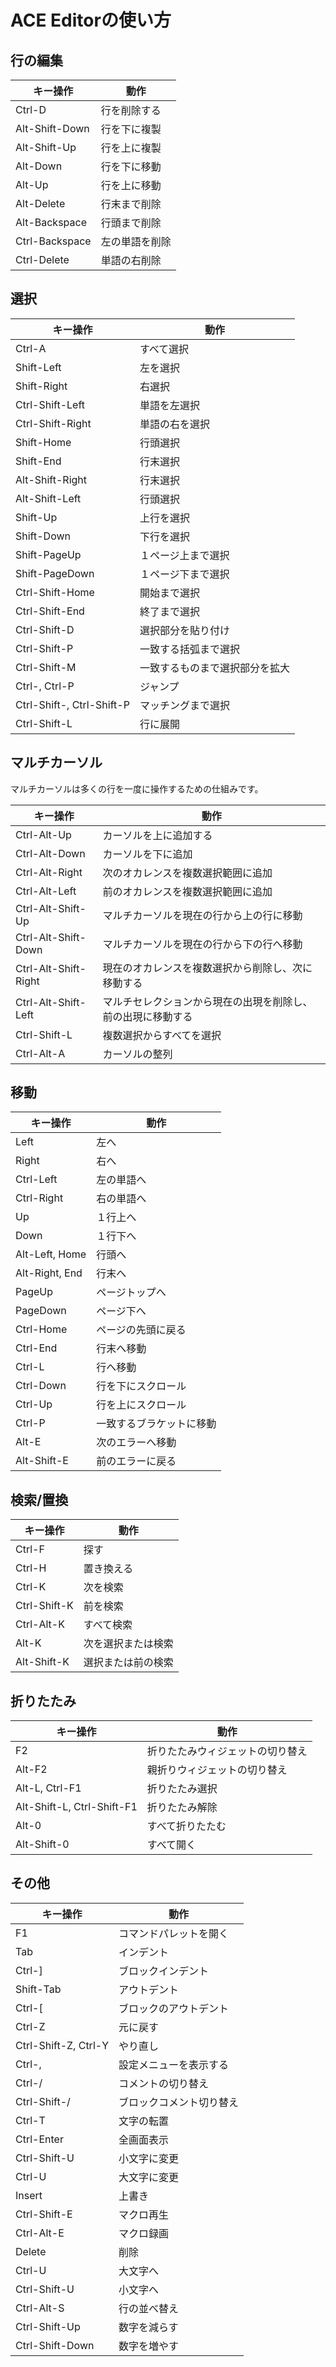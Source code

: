# ACE Editorの使い方

## 行の編集

|キー操作|動作|
|-------------|-------------|
|Ctrl-D|行を削除する|
|Alt-Shift-Down|行を下に複製|
|Alt-Shift-Up|行を上に複製|
|Alt-Down|行を下に移動|
|Alt-Up|行を上に移動|
|Alt-Delete|行末まで削除|
|Alt-Backspace|行頭まで削除|
|Ctrl-Backspace|左の単語を削除|
|Ctrl-Delete|単語の右削除|

## 選択
|キー操作|動作|
|-------------|-------------|
|Ctrl-A|すべて選択|
|Shift-Left|左を選択|
|Shift-Right|右選択|
|Ctrl-Shift-Left|単語を左選択|
|Ctrl-Shift-Right|単語の右を選択|
|Shift-Home|行頭選択|
|Shift-End|行末選択|
|Alt-Shift-Right|行末選択|
|Alt-Shift-Left|行頭選択|
|Shift-Up|上行を選択|
|Shift-Down|下行を選択|
|Shift-PageUp|１ページ上まで選択|
|Shift-PageDown|１ページ下まで選択|
|Ctrl-Shift-Home|開始まで選択|
|Ctrl-Shift-End|終了まで選択|
|Ctrl-Shift-D|選択部分を貼り付け|
|Ctrl-Shift-P|一致する括弧まで選択|
|Ctrl-Shift-M|一致するものまで選択部分を拡大|
|Ctrl-, Ctrl-P|ジャンプ|
|Ctrl-Shift-, Ctrl-Shift-P|マッチングまで選択|
|Ctrl-Shift-L|行に展開|

## マルチカーソル

マルチカーソルは多くの行を一度に操作するための仕組みです。

|キー操作|動作|
|-------------|-------------|
|Ctrl-Alt-Up|カーソルを上に追加する|
|Ctrl-Alt-Down|カーソルを下に追加|
|Ctrl-Alt-Right|次のオカレンスを複数選択範囲に追加|
|Ctrl-Alt-Left|前のオカレンスを複数選択範囲に追加|
|Ctrl-Alt-Shift-Up|マルチカーソルを現在の行から上の行に移動|
|Ctrl-Alt-Shift-Down|マルチカーソルを現在の行から下の行へ移動|
|Ctrl-Alt-Shift-Right|現在のオカレンスを複数選択から削除し、次に移動する|
|Ctrl-Alt-Shift-Left|マルチセレクションから現在の出現を削除し、前の出現に移動する|
|Ctrl-Shift-L|複数選択からすべてを選択|
|Ctrl-Alt-A|カーソルの整列|

## 移動

|キー操作|動作|
|-------------|-------------|
|Left|左へ|
|Right|右へ|
|Ctrl-Left|左の単語へ|
|Ctrl-Right|右の単語へ|
|Up|１行上へ|
|Down|１行下へ|
|Alt-Left, Home|行頭へ|
|Alt-Right, End|行末へ|
|PageUp|ページトップへ|
|PageDown|ページ下へ|
|Ctrl-Home|ページの先頭に戻る|
|Ctrl-End|行末へ移動|
|Ctrl-L|行へ移動|
|Ctrl-Down|行を下にスクロール|
|Ctrl-Up|行を上にスクロール|
|Ctrl-P|一致するブラケットに移動|
|Alt-E|次のエラーへ移動|
|Alt-Shift-E|前のエラーに戻る|

## 検索/置換

|キー操作|動作|
|-------------|-------------|
|Ctrl-F|探す|
|Ctrl-H|置き換える|
|Ctrl-K|次を検索|
|Ctrl-Shift-K|前を検索|
|Ctrl-Alt-K|すべて検索|
|Alt-K|次を選択または検索|
|Alt-Shift-K|選択または前の検索|


## 折りたたみ
|キー操作|動作|
|-------------|-------------|
|F2|折りたたみウィジェットの切り替え|
|Alt-F2|親折りウィジェットの切り替え|
|Alt-L, Ctrl-F1|折りたたみ選択|
|Alt-Shift-L, Ctrl-Shift-F1|折りたたみ解除|
|Alt-0|すべて折りたたむ|
|Alt-Shift-0|すべて開く|

## その他

|キー操作|動作|
|-------------|-------------|
|F1|コマンドパレットを開く|
|Tab|インデント|
|Ctrl-]|ブロックインデント|
|Shift-Tab|アウトデント|
|Ctrl-[|ブロックのアウトデント|
|Ctrl-Z|元に戻す|
|Ctrl-Shift-Z, Ctrl-Y|やり直し|
|Ctrl-,|設定メニューを表示する|
|Ctrl-/|コメントの切り替え|
|Ctrl-Shift-/|ブロックコメント切り替え|
|Ctrl-T|文字の転置|
|Ctrl-Enter|全画面表示|
|Ctrl-Shift-U|小文字に変更|
|Ctrl-U|大文字に変更|
|Insert|上書き|
|Ctrl-Shift-E|マクロ再生|
|Ctrl-Alt-E|マクロ録画|
|Delete|削除|
|Ctrl-U|大文字へ|
|Ctrl-Shift-U|小文字へ|
|Ctrl-Alt-S|行の並べ替え|
|Ctrl-Shift-Up|数字を減らす|
|Ctrl-Shift-Down|数字を増やす|
